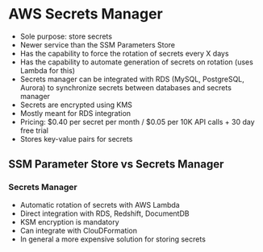 # AWS Secrets Manager

- Sole purpose: store secrets
- Newer service than the SSM Parameters Store
- Has the capability to force the rotation of secrets every X days
- Has the capability to automate generation of secrets on rotation (uses Lambda for this)
- Secrets manager can be integrated with RDS (MySQL, PostgreSQL, Aurora) to synchronize secrets between databases and secrets manager
- Secrets are encrypted using KMS
- Mostly meant for RDS integration
- Pricing: $0.40 per secret per month / $0.05 per 10K API calls + 30 day free trial
- Stores key-value pairs for secrets

## SSM Parameter Store vs Secrets Manager

### Secrets Manager

- Automatic rotation of secrets with AWS Lambda
- Direct integration with RDS, Redshift, DocumentDB
- KSM encryption is mandatory
- Can integrate with ClouDFormation
- In general a more expensive solution for storing secrets
